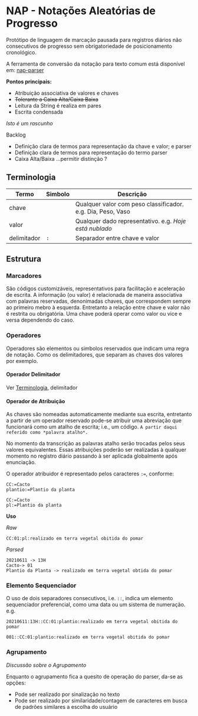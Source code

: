 # NAP - Notações Aleatórias de Progresso

Protótipo de linguagem de marcação pausada para registros diários não consecutivos de progresso sem obrigatoriedade de posicionamento cronológico.


A ferramenta de conversão da notação para texto comum está disponível em: [nap-parser](https://thethales.github.io/nap-parser/)

**Pontos principais:**

- Atribuição associativa de valores e chaves
- ~~Tolerante a Caixa Alta/Caixa Baixa~~
- Leitura da String é realiza em pares
- Escrita condensada

*Isto é um rascunho*

Backlog
- Definição clara de termos para representação da chave e valor; e parser
- Definição clara de termos para representação do termo parser
- Caixa Alta/Baixa ...permitir distinção ?

## Terminologia

|Termo          |Simbolo    |Descrição                                              |
|---------------|-----------|-------------------------------------------------------|
|chave          |           |Qualquer valor com peso classificador. e.g. Dia, Peso, Vaso|
|valor          |           |Qualquer dado representativo. e.g. *Hoje está nublado* |
|delimitador    |```:```    |Separador entre chave e valor                        |

## Estrutura

### Marcadores

São códigos customizáveis, representativos para facilitação e aceleração de escrita. A informação (ou valor) é relacionada de maneira associativa com palavras reservadas, denonimadas chaves, que correspondem sempre ao primeiro mebro à esquerda. 
Entretanto a relação entre chave e valor não é restrita ou obrigatória. Uma chave poderá operar como valor ou vice e versa dependendo do caso.

### Operadores

Operadores são elementos ou simbolos reservados que indicam uma regra de notação. Como os delimitadores, que separam as chaves dos valores por exemplo.
#### Operador Delimitador

Ver [Terminologia](##Terminologia), delimitador
#### Operador de Atribuição

As chaves são nomeadas automaticamente mediante sua escrita, entretanto a partir de um operador reservado pode-se atribuir uma abreviação que funcionará como um atalho de escrita; i.e., um código. 
```A partir daqui referido como *palavra atalho*.```

No momento da transcrição as palavras atalho serão trocadas pelos seus valores equivalentes.
Essas atribuições poderão ser realizadas à qualquer momento no registro diário passando à ser aplicada globalmente após enunciação.

O operador atribuidor é representado pelos caracteres ```:=```, conforme:

```
CC:=Cacto
plantio:=Plantio da planta
```

```
CC:=Cacto
pl:=Plantio da planta
```
**Uso**


*Raw*
```
CC:01:pl:realizado em terra vegetal obitida do pomar
```

*Parsed*
```
20210611 -> 13H
Cacto-> 01
Plantio da Planta -> realizado em terra vegetal obtida do pomar
```


### Elemento Sequenciador

O uso de dois separadores consecutivos, i.e.  ```::```, indica um elemento sequenciador preferencial, como uma data ou um sistema de numeração. e.g.

```
20210611:13H::CC:01:plantio:realizado em terra vegetal obitida do pomar
```
```
001::CC:01:plantio:realizado em terra vegetal obitida do pomar
```

### Agrupamento



*Discussão sobre o Agrupamento*

Enquanto o agrupamento fica a quesito de operação do parser, da-se as opções:
- Pode ser realizado por sinalização no texto
- Pode ser realizado por similaridade/contagem de caracteres em busca de padrões similares a escolha do usuário






